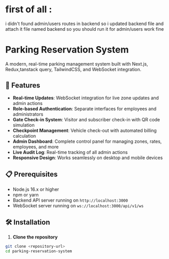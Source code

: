 
# first of all :
 i didn't found admin/users routes in backend 
so i updated backend file and attach it file named backend so you should run it for admin/users work fine


# Parking Reservation System



A modern, real-time parking management system built with Next.js, Redux,tanstack query, TailwindCSS, and WebSocket integration.

## 🚀 Features

- **Real-time Updates**: WebSocket integration for live zone updates and admin actions
- **Role-based Authentication**: Separate interfaces for employees and administrators
- **Gate Check-in System**: Visitor and subscriber check-in with QR code simulation
- **Checkpoint Management**: Vehicle check-out with automated billing calculation
- **Admin Dashboard**: Complete control panel for managing zones, rates, employees, and more
- **Live Audit Log**: Real-time tracking of all admin actions
- **Responsive Design**: Works seamlessly on desktop and mobile devices

## 📋 Prerequisites

- Node.js 16.x or higher
- npm or yarn
- Backend API server running on `http://localhost:3000`
- WebSocket server running on `ws://localhost:3000/api/v1/ws`

## 🛠️ Installation

1. **Clone the repository**
```bash
git clone <repository-url>
cd parking-reservation-system